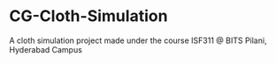 # CG-Cloth-Simulation
A cloth simulation project made under the course ISF311 @ BITS Pilani, Hyderabad Campus
